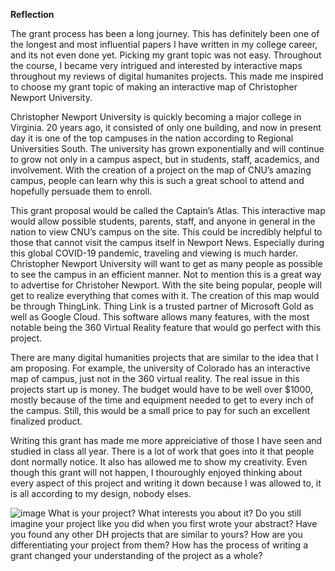 **Reflection**

  The grant process has been a long journey. This has definitely been one of the longest and most influential papers I have written in my college career, and its not even done yet. Picking my grant topic was not easy. Throughout the course, I became very intrigued and interested by interactive maps throughout my reviews of digital humanites projects. This made me inspired to choose my grant topic of making an interactive map of Christopher Newport University.
  
 Christopher Newport University is quickly becoming a major college in Virginia. 20 years ago, it consisted of only one building, and now in present day it is one of the top campuses in the nation according to Regional Universities South. The university has grown exponentially and will continue to grow not only in a campus aspect, but in students, staff, academics, and involvement. With the creation of a project on the map of CNU’s amazing campus, people can learn why this is such a great school to attend and hopefully persuade them to enroll.
 
This grant proposal would be called the Captain’s Atlas. This interactive map would allow possible students, parents, staff, and anyone in general in the nation to view CNU’s campus on the site. This could be incredibly helpful to those that cannot visit the campus itself in Newport News. Especially during this global COVID-19 pandemic, traveling and viewing is much harder. Christopher Newport University will want to get as many people as possible to see the campus in an efficient manner. Not to mention this is a great way to advertise for Christoher Newport. With the site being popular, people will get to realize everything that comes with it. 
The creation of this map would be through ThingLink. Thing Link is a trusted partner of Microsoft Gold as well as Google Cloud. This software allows many features, with the most notable being the 360 Virtual Reality feature that would go perfect with this project. 

There are many digital humanities projects that are similar to the idea that I am proposing. For example, the university of Colorado has an interactive map of campus, just not in the 360 virtual reality. The real issue in this projects start up is money. The budget would have to be well over $1000, mostly because of the time and equipment needed to get to every inch of the campus. Still, this would be a small price to pay for such an excellent finalized product. 

Writing this grant has made me more appreiciative of those I have seen and studied in class all year. There is a lot of work that goes into it that people dont normally notice. It also has allowed me to show my creativity. Even though this grant will not happen, I thouroughly enjoyed thinking about every aspect of this project and writing it down because I was allowed to, it is all according to my design, nobody elses.














![image](https://user-images.githubusercontent.com/78107464/115938972-7452bc80-a46a-11eb-99f8-426780dfc714.png)
 What is your project? What interests you about it?
Do you still imagine your project like you did when you first wrote your abstract?
Have you found any other DH projects that are similar to yours? How are you differentiating your project from them?
How has the process of writing a grant changed your understanding of the project as a whole?
